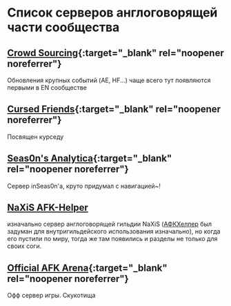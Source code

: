 # Список серверов англоговорящей части сообщества

## [Crowd Sourcing](https://discord.gg/EYtHQVWSyn){:target="_blank" rel="noopener noreferrer"}

Обновления крупных событий (AE, HF...) чаще всего тут появляются первыми в EN сообществе

## [Cursed Friends](https://discord.gg/5neB6RzAHv){:target="_blank" rel="noopener noreferrer"}

Посвящен курседу

## [Seas0n's Analytica](https://discord.gg/n8mutNttdZ){:target="_blank" rel="noopener noreferrer"}

Сервер inSeas0n'a, круто придумал с навигацией~!

## [NaXiS AFK-Helper](https://discord.com/invite/H6NY2hG)

 изначально сервер англоговорящей гильдии  NaXiS ([АФКХелпер](https://afkhelper.nax.is/) был задуман для внутригильдейского использования изначально), но когда его пустили по миру, тогда же там появились и разделы не только для своих соги.

## [Official AFK Arena](https://discord.gg/afkarena){:target="_blank" rel="noopener noreferrer"}

Офф сервер игры. Скукотища
